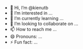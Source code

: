 - 👋 Hi, I’m @kienutb
- 👀 I’m interested in ...
- 🌱 I’m currently learning ...
- 💞️ I’m looking to collaborate on ...
- 📫 How to reach me ...
- 😄 Pronouns: ...
- ⚡ Fun fact: ...

<!---
kienutb/kienutb is a ✨ special ✨ repository because its `README.md` (this file) appears on your GitHub profile.
You can click the Preview link to take a look at your changes.
--->
